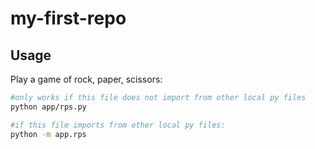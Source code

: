 # my-first-repo

## Usage 

Play a game of rock, paper, scissors: 

``` sh 
#only works if this file does not import from other local py files 
python app/rps.py

#if this file imports from other local py files: 
python -m app.rps 
```


